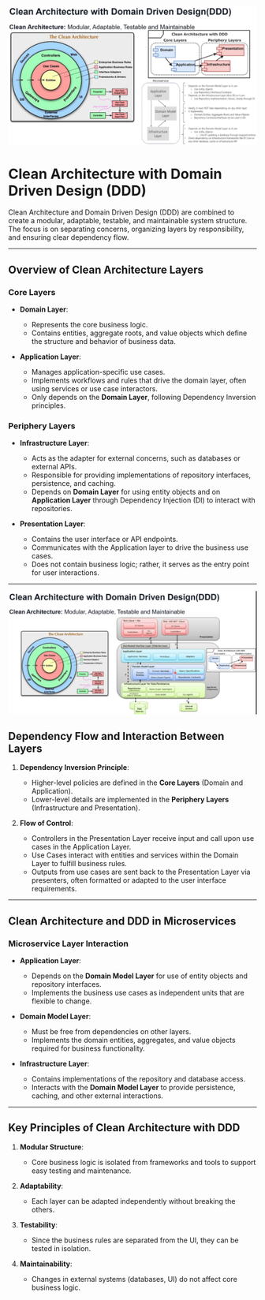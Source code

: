 ![alt text](image-1.png)
# Clean Architecture with Domain Driven Design (DDD)

Clean Architecture and Domain Driven Design (DDD) are combined to create a modular, adaptable, testable, and maintainable system structure. The focus is on separating concerns, organizing layers by responsibility, and ensuring clear dependency flow.

---

## Overview of Clean Architecture Layers

### Core Layers
- **Domain Layer**:
  - Represents the core business logic.
  - Contains entities, aggregate roots, and value objects which define the structure and behavior of business data.

- **Application Layer**:
  - Manages application-specific use cases.
  - Implements workflows and rules that drive the domain layer, often using services or use case interactors.
  - Only depends on the **Domain Layer**, following Dependency Inversion principles.

### Periphery Layers
- **Infrastructure Layer**:
  - Acts as the adapter for external concerns, such as databases or external APIs.
  - Responsible for providing implementations of repository interfaces, persistence, and caching.
  - Depends on **Domain Layer** for using entity objects and on **Application Layer** through Dependency Injection (DI) to interact with repositories.

- **Presentation Layer**:
  - Contains the user interface or API endpoints.
  - Communicates with the Application layer to drive the business use cases.
  - Does not contain business logic; rather, it serves as the entry point for user interactions.

---
![alt text](image-2.png)
## Dependency Flow and Interaction Between Layers

1. **Dependency Inversion Principle**:
   - Higher-level policies are defined in the **Core Layers** (Domain and Application).
   - Lower-level details are implemented in the **Periphery Layers** (Infrastructure and Presentation).

2. **Flow of Control**:
   - Controllers in the Presentation Layer receive input and call upon use cases in the Application Layer.
   - Use Cases interact with entities and services within the Domain Layer to fulfill business rules.
   - Outputs from use cases are sent back to the Presentation Layer via presenters, often formatted or adapted to the user interface requirements.

---

## Clean Architecture and DDD in Microservices

### Microservice Layer Interaction
- **Application Layer**:
  - Depends on the **Domain Model Layer** for use of entity objects and repository interfaces.
  - Implements the business use cases as independent units that are flexible to change.

- **Domain Model Layer**:
  - Must be free from dependencies on other layers.
  - Implements the domain entities, aggregates, and value objects required for business functionality.

- **Infrastructure Layer**:
  - Contains implementations of the repository and database access.
  - Interacts with the **Domain Model Layer** to provide persistence, caching, and other external interactions.

---

## Key Principles of Clean Architecture with DDD

1. **Modular Structure**:
   - Core business logic is isolated from frameworks and tools to support easy testing and maintenance.
  
2. **Adaptability**:
   - Each layer can be adapted independently without breaking the others.

3. **Testability**:
   - Since the business rules are separated from the UI, they can be tested in isolation.

4. **Maintainability**:
   - Changes in external systems (databases, UI) do not affect core business logic.